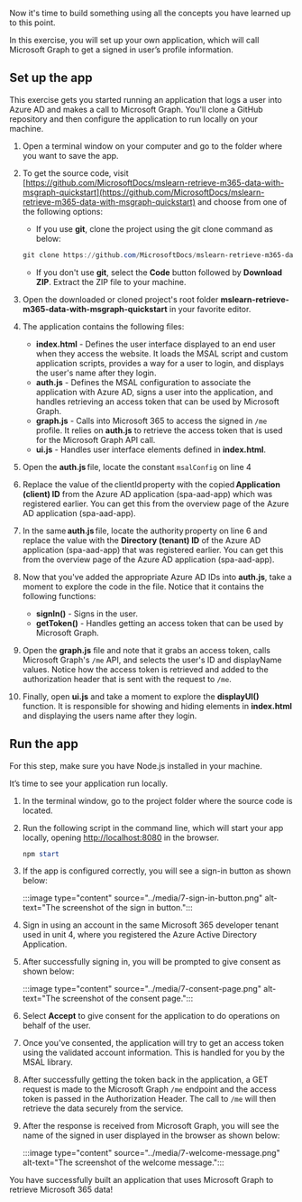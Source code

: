 Now it's time to build something using all the concepts you have learned up to this point. 

 In this exercise, you will set up your own application, which will call Microsoft Graph to get a signed in user’s profile information.

## Set up the app

This exercise gets you started running an application that logs a user into Azure AD and makes a call to Microsoft Graph. You'll clone a GitHub repository and then configure the application to run locally on your machine.

1. Open a terminal window on your computer and go to the folder where you want to save the app.
1. To get the source code, visit [https://github.com/MicrosoftDocs/mslearn-retrieve-m365-data-with-msgraph-quickstart](https://github.com/MicrosoftDocs/mslearn-retrieve-m365-data-with-msgraph-quickstart) and choose from one of the following options:
    - If you use **git**, clone the project using the git clone command as below:
    
    ```powershell
    git clone https://github.com/MicrosoftDocs/mslearn-retrieve-m365-data-with-msgraph-quickstart.git
    ```
    
    - If you don't use **git**,  select the **Code** button followed by **Download ZIP**. Extract the ZIP file to your machine.
1. Open the downloaded or cloned project's root folder **mslearn-retrieve-m365-data-with-msgraph-quickstart** in your favorite editor.

1. The application contains the following files:

    - **index.html** - Defines the user interface displayed to an end user when they access the website. It loads the MSAL script and custom application scripts, provides a way for a user to login, and displays the user's name after they login.
    - **auth.js** - Defines the MSAL configuration to associate the application with Azure AD, signs a user into the application, and handles retrieving an access token that can be used by Microsoft Graph.
    - **graph.js** - Calls into Microsoft 365 to access the signed in `/me` profile. It relies on **auth.js** to retrieve the access token that is used for the Microsoft Graph API call.
    - **ui.js** - Handles user interface elements defined in **index.html**.
    
1. Open the **auth.js** file, locate the constant `msalConfig` on line 4
1. Replace the value of the clientId property with the copied **Application (client) ID** from the Azure AD application (spa-aad-app) which was registered earlier. You can get this from the overview page of the Azure AD application (spa-aad-app).
1. In the same **auth.js** file, locate the authority property on line 6 and replace the <your directory ID here> value with the **Directory (tenant) ID** of the Azure AD application (spa-aad-app) that was registered earlier. You can get this from the overview page of the Azure AD application (spa-aad-app).
1. Now that you've added the appropriate Azure AD IDs into **auth.js**, take a moment to explore the code in the file. Notice that it contains the following functions:

    - **signIn()** - Signs in the user.
    - **getToken()** - Handles getting an access token that can be used by Microsoft Graph.

1. Open the **graph.js** file and note that it grabs an access token, calls Microsoft Graph's `/me` API, and selects the user's ID and displayName values. Notice how the access token is retrieved and added to the authorization header that is sent with the request to `/me`.
1. Finally, open **ui.js** and take a moment to explore the **displayUI()** function. It is responsible for showing and hiding elements in **index.html** and displaying the users name after they login.
 
## Run the app

For this step, make sure you have Node.js installed in your machine.

It’s time to see your application run locally.  

1. In the terminal window, go to the project folder where the source code is located.
1. Run the following script in the command line, which will start your app locally, opening [http://localhost:8080](http://localhost:8080) in the browser.

    ```powershell
    npm start
    ```
1. If the app is configured correctly, you will see a sign-in button as shown below:

    :::image type="content" source="../media/7-sign-in-button.png" alt-text="The screenshot of the sign in button.":::

1. Sign in using an account in the same Microsoft 365 developer tenant used in unit 4, where you registered the Azure Active Directory Application.
1. After successfully signing in, you will be prompted to give consent as shown below:

     :::image type="content" source="../media/7-consent-page.png" alt-text="The screenshot of the consent page.":::

1. Select **Accept** to give consent for the application to do operations on behalf of the user.
1. Once you've consented, the application will try to get an access token using the validated account information. This is handled for you by the MSAL library.
1. After successfully getting the token back in the application, a GET request is made to the Microsoft Graph `/me` endpoint and the access token is passed in the Authorization Header. The call to `/me` will then retrieve the data securely from the service.
1. After the response is received from Microsoft Graph, you will see the name of the signed in user displayed in the browser as shown below:

     :::image type="content" source="../media/7-welcome-message.png" alt-text="The screenshot of the welcome message.":::

You have successfully built an application that uses Microsoft Graph to retrieve Microsoft 365 data!
